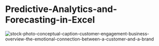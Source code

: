 # Predictive-Analytics-and-Forecasting-in-Excel

![stock-photo-conceptual-caption-customer-engagement-business-overview-the-emotional-connection-between-a-customer-and-a-brand](https://github.com/user-attachments/assets/ea8aec65-3570-4422-bb5b-a23e2bbca6f7)
